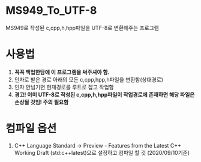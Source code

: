 # MS949_To_UTF-8
MS949로 작성된 c,cpp,h,hpp파일을 UTF-8로 변환해주는 프로그램
# 사용법
1) **꼭꼭 백업한담에 이 프로그램을 써주셔야 함.**
2) 인자로 받은 경로 아래의 모든 c,cpp,hpp,h파일을 변환함(상대경로)
3) 인자 안넘기면 현재경로를 루트로 잡고 작업함
4) **경고! 이미 UTF-8로 작성된 c,cpp,h,hpp파일이 작업경로에 존재하면 해당 파일은 손상될 것임! 주의 필요함**

# 컴파일 옵션
1) C++ Language Standard -> Preview - Features from the Latest C++ Working Draft (std:c++latest)으로 설정하고
     컴파일 할 것 (2020/09/10기준)


